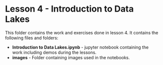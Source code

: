 # Lesson 4 - Introduction to Data Lakes

This folder contains the work and exercises done in lesson 4. It contains the following files and folders:
* **Introduction to Data Lakes.ipynb** - jupyter notebook containing the work including demos during the lessons.
* **images** - Folder containing images used in the notebooks.